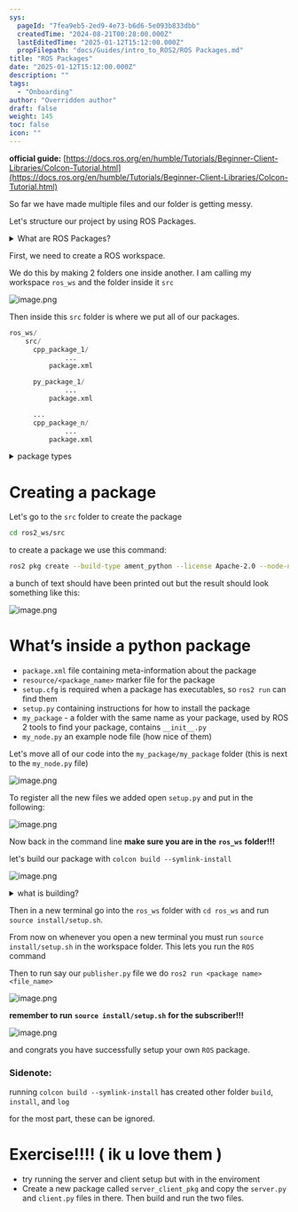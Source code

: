 ```yaml
---
sys:
  pageId: "7fea9eb5-2ed9-4e73-b6d6-5e093b833dbb"
  createdTime: "2024-08-21T00:28:00.000Z"
  lastEditedTime: "2025-01-12T15:12:00.000Z"
  propFilepath: "docs/Guides/intro_to_ROS2/ROS Packages.md"
title: "ROS Packages"
date: "2025-01-12T15:12:00.000Z"
description: ""
tags:
  - "Onboarding"
author: "Overridden author"
draft: false
weight: 145
toc: false
icon: ""
---
```


**official guide:** [https://docs.ros.org/en/humble/Tutorials/Beginner-Client-Libraries/Colcon-Tutorial.html](https://docs.ros.org/en/humble/Tutorials/Beginner-Client-Libraries/Colcon-Tutorial.html)

So far we have made multiple files and our folder is getting messy.

Let's structure our project by using ROS Packages.

<details>

<summary>What are ROS Packages?</summary>

ROS Packages are, as the name implies, packages of code that are highly sharable between ROS developers.

They consist of a folder, `package.xml` file, and source code

```python
      cpp_package_1/
		      ... imagine much code files here ..
          package.xml
```

</details>

First, we need to create a ROS workspace.

We do this by making 2 folders one inside another. I am calling my workspace `ros_ws` and the folder inside it `src`

![image.png](https://prod-files-secure.s3.us-west-2.amazonaws.com/d518164a-d88e-44d1-a4ee-3adb3bd8bce0/70706947-fd18-4537-a67b-e12946812d31/image.png?X-Amz-Algorithm=AWS4-HMAC-SHA256&X-Amz-Content-Sha256=UNSIGNED-PAYLOAD&X-Amz-Credential=ASIAZI2LB46637HSFXL4%2F20250325%2Fus-west-2%2Fs3%2Faws4_request&X-Amz-Date=20250325T160913Z&X-Amz-Expires=3600&X-Amz-Security-Token=IQoJb3JpZ2luX2VjELD%2F%2F%2F%2F%2F%2F%2F%2F%2F%2FwEaCXVzLXdlc3QtMiJHMEUCIQDc7bRWdmiMDYxh91B9Sj0%2BRDQp%2BkO3IkpIXmaqwNR9agIgY2hhHZZ2DU%2BoRN23%2FdvyrMWF2wnbQ9%2Biz5V8CWalp7Iq%2FwMIGRAAGgw2Mzc0MjMxODM4MDUiDMC1cLosn8LsURg%2FXircA10r76BdKDt%2BqrBwV%2B0TnS1VIVn1Rl1SwjLMYJ8RqYWtXrLNJ4SitcFJIhzmjQzld%2FE8CXuYnqfmRUB0uxdxu1PQ%2BctSG1%2BPMcEeU%2F%2B6oEW7UQkBv4YkRO3HFUFQNcx%2Fm6kzfjQoEuQNW7BNaCzC%2FHQo20M4ppOUxz5PU%2Fy0ZZapVe2r0A9XOd4kQydbeB1WsG%2FuqXaxFHry7jNHQLI4OK7c9bRj0a4YHTVTxfqyBEfAsRILZk4sFjZTyDTbSjdizJxA%2FaPsULThV%2FG4qRL34SlxLmxLDmfJTR7ssQW%2F1acmy128FndbVB81%2F5XbmGBEk9U%2F0NayK0XWU8oG%2FqQeuSighhowxvFDVRsothlD2vZFbZouJWXQoFlKE7tTrTTE2ZB4DSD1q4prr%2F2RY6gUEp6hz%2FzL74mwIAsIbHrnzopyPG2lQAq0ypLQqldeCs1aj0pMak4%2FJn54JPmEzhCBOPgrCKkX8jZDNiba1VhMKKj3Rq2kRXKBSMkP1WoGZbt3HiwUlC6%2B0%2BkLfJ6xwb%2FEnmuRLf%2BXqQYsYQWjXS1HHji1Tb0f5wpeamrns1rwtpn0MXSdZFg6%2F5IyFUKx%2F0OPXRO2qqJIVCRiUlNYKeOEq0%2BQ6GY0CqXKA3QARbs0MPmji78GOqUBpZDCFFsdMjvOmoRdXb5IuoaDwTNi%2BK5LhtIk2ITQnOy%2FY07vNypm%2Bog%2BezRJtTFhxXRIXaQisrf2PUc81aaRS2h%2FU0HskuQPkWk5nB%2BjgK0hgedxOJJr9z5Esto%2FNRAKB%2FDeKlJHY2dbgH0Kmdigo%2BwtAYemd%2BBYt%2FncXNfGbfId00%2BgVLdbAYKlplTwMc%2B6rSivJgVlMv4NUBVtc%2FkJdkAMSjiC&X-Amz-Signature=17e6eb2882565db8bd5235ec9a4692a3007aa2497ad0f71bee4321a2ae0ca43f&X-Amz-SignedHeaders=host&x-id=GetObject)

Then inside this `src` folder is where we put all of our packages.

```python
ros_ws/
    src/
      cpp_package_1/
		      ...
          package.xml

      py_package_1/
		      ...
          package.xml

      ...
      cpp_package_n/
		      ...
          package.xml

```

<details>

<summary>package types</summary>

packages can be either `C++` or python.

the intern file structure is different for each but for this guide we will stick to creating python packages

</details>

# Creating a package

Let's go to the `src` folder to create the package

```bash
cd ros2_ws/src
```

to create a package we use this command:

```bash
ros2 pkg create --build-type ament_python --license Apache-2.0 --node-name my_node my_package
```

a bunch of text should have been printed out but the result should look something like this:

![image.png](https://prod-files-secure.s3.us-west-2.amazonaws.com/d518164a-d88e-44d1-a4ee-3adb3bd8bce0/e6cf1e3f-8512-4a3e-b131-079f800bf3e8/image.png?X-Amz-Algorithm=AWS4-HMAC-SHA256&X-Amz-Content-Sha256=UNSIGNED-PAYLOAD&X-Amz-Credential=ASIAZI2LB46637HSFXL4%2F20250325%2Fus-west-2%2Fs3%2Faws4_request&X-Amz-Date=20250325T160913Z&X-Amz-Expires=3600&X-Amz-Security-Token=IQoJb3JpZ2luX2VjELD%2F%2F%2F%2F%2F%2F%2F%2F%2F%2FwEaCXVzLXdlc3QtMiJHMEUCIQDc7bRWdmiMDYxh91B9Sj0%2BRDQp%2BkO3IkpIXmaqwNR9agIgY2hhHZZ2DU%2BoRN23%2FdvyrMWF2wnbQ9%2Biz5V8CWalp7Iq%2FwMIGRAAGgw2Mzc0MjMxODM4MDUiDMC1cLosn8LsURg%2FXircA10r76BdKDt%2BqrBwV%2B0TnS1VIVn1Rl1SwjLMYJ8RqYWtXrLNJ4SitcFJIhzmjQzld%2FE8CXuYnqfmRUB0uxdxu1PQ%2BctSG1%2BPMcEeU%2F%2B6oEW7UQkBv4YkRO3HFUFQNcx%2Fm6kzfjQoEuQNW7BNaCzC%2FHQo20M4ppOUxz5PU%2Fy0ZZapVe2r0A9XOd4kQydbeB1WsG%2FuqXaxFHry7jNHQLI4OK7c9bRj0a4YHTVTxfqyBEfAsRILZk4sFjZTyDTbSjdizJxA%2FaPsULThV%2FG4qRL34SlxLmxLDmfJTR7ssQW%2F1acmy128FndbVB81%2F5XbmGBEk9U%2F0NayK0XWU8oG%2FqQeuSighhowxvFDVRsothlD2vZFbZouJWXQoFlKE7tTrTTE2ZB4DSD1q4prr%2F2RY6gUEp6hz%2FzL74mwIAsIbHrnzopyPG2lQAq0ypLQqldeCs1aj0pMak4%2FJn54JPmEzhCBOPgrCKkX8jZDNiba1VhMKKj3Rq2kRXKBSMkP1WoGZbt3HiwUlC6%2B0%2BkLfJ6xwb%2FEnmuRLf%2BXqQYsYQWjXS1HHji1Tb0f5wpeamrns1rwtpn0MXSdZFg6%2F5IyFUKx%2F0OPXRO2qqJIVCRiUlNYKeOEq0%2BQ6GY0CqXKA3QARbs0MPmji78GOqUBpZDCFFsdMjvOmoRdXb5IuoaDwTNi%2BK5LhtIk2ITQnOy%2FY07vNypm%2Bog%2BezRJtTFhxXRIXaQisrf2PUc81aaRS2h%2FU0HskuQPkWk5nB%2BjgK0hgedxOJJr9z5Esto%2FNRAKB%2FDeKlJHY2dbgH0Kmdigo%2BwtAYemd%2BBYt%2FncXNfGbfId00%2BgVLdbAYKlplTwMc%2B6rSivJgVlMv4NUBVtc%2FkJdkAMSjiC&X-Amz-Signature=26efff1453b77659cd9ffaa5a4ccfd85a9472588ebfc5f5a751752faa409c5a3&X-Amz-SignedHeaders=host&x-id=GetObject)

# What’s inside a python package

- `package.xml` file containing meta-information about the package
- `resource/<package_name>` marker file for the package
- `setup.cfg` is required when a package has executables, so `ros2 run` can find them
- `setup.py` containing instructions for how to install the package
- `my_package` - a folder with the same name as your package, used by ROS 2 tools to find your package, contains `__init__.py`
- `my_node.py` an example node file (how nice of them)

Let's move all of our code into the `my_package/my_package` folder (this is next to the `my_node.py` file)

![image.png](https://prod-files-secure.s3.us-west-2.amazonaws.com/d518164a-d88e-44d1-a4ee-3adb3bd8bce0/9ce58f11-0da9-4d3e-b86d-506a9685d378/image.png?X-Amz-Algorithm=AWS4-HMAC-SHA256&X-Amz-Content-Sha256=UNSIGNED-PAYLOAD&X-Amz-Credential=ASIAZI2LB46637HSFXL4%2F20250325%2Fus-west-2%2Fs3%2Faws4_request&X-Amz-Date=20250325T160913Z&X-Amz-Expires=3600&X-Amz-Security-Token=IQoJb3JpZ2luX2VjELD%2F%2F%2F%2F%2F%2F%2F%2F%2F%2FwEaCXVzLXdlc3QtMiJHMEUCIQDc7bRWdmiMDYxh91B9Sj0%2BRDQp%2BkO3IkpIXmaqwNR9agIgY2hhHZZ2DU%2BoRN23%2FdvyrMWF2wnbQ9%2Biz5V8CWalp7Iq%2FwMIGRAAGgw2Mzc0MjMxODM4MDUiDMC1cLosn8LsURg%2FXircA10r76BdKDt%2BqrBwV%2B0TnS1VIVn1Rl1SwjLMYJ8RqYWtXrLNJ4SitcFJIhzmjQzld%2FE8CXuYnqfmRUB0uxdxu1PQ%2BctSG1%2BPMcEeU%2F%2B6oEW7UQkBv4YkRO3HFUFQNcx%2Fm6kzfjQoEuQNW7BNaCzC%2FHQo20M4ppOUxz5PU%2Fy0ZZapVe2r0A9XOd4kQydbeB1WsG%2FuqXaxFHry7jNHQLI4OK7c9bRj0a4YHTVTxfqyBEfAsRILZk4sFjZTyDTbSjdizJxA%2FaPsULThV%2FG4qRL34SlxLmxLDmfJTR7ssQW%2F1acmy128FndbVB81%2F5XbmGBEk9U%2F0NayK0XWU8oG%2FqQeuSighhowxvFDVRsothlD2vZFbZouJWXQoFlKE7tTrTTE2ZB4DSD1q4prr%2F2RY6gUEp6hz%2FzL74mwIAsIbHrnzopyPG2lQAq0ypLQqldeCs1aj0pMak4%2FJn54JPmEzhCBOPgrCKkX8jZDNiba1VhMKKj3Rq2kRXKBSMkP1WoGZbt3HiwUlC6%2B0%2BkLfJ6xwb%2FEnmuRLf%2BXqQYsYQWjXS1HHji1Tb0f5wpeamrns1rwtpn0MXSdZFg6%2F5IyFUKx%2F0OPXRO2qqJIVCRiUlNYKeOEq0%2BQ6GY0CqXKA3QARbs0MPmji78GOqUBpZDCFFsdMjvOmoRdXb5IuoaDwTNi%2BK5LhtIk2ITQnOy%2FY07vNypm%2Bog%2BezRJtTFhxXRIXaQisrf2PUc81aaRS2h%2FU0HskuQPkWk5nB%2BjgK0hgedxOJJr9z5Esto%2FNRAKB%2FDeKlJHY2dbgH0Kmdigo%2BwtAYemd%2BBYt%2FncXNfGbfId00%2BgVLdbAYKlplTwMc%2B6rSivJgVlMv4NUBVtc%2FkJdkAMSjiC&X-Amz-Signature=82216d031cc104cbae920d2baababc533ef81e76bdf9fbdec00a787967922ef4&X-Amz-SignedHeaders=host&x-id=GetObject)

To register all the new files we added open `setup.py` and put in the following:

![image.png](https://prod-files-secure.s3.us-west-2.amazonaws.com/d518164a-d88e-44d1-a4ee-3adb3bd8bce0/1cd7c262-4cae-4496-9d75-c178537d24a2/image.png?X-Amz-Algorithm=AWS4-HMAC-SHA256&X-Amz-Content-Sha256=UNSIGNED-PAYLOAD&X-Amz-Credential=ASIAZI2LB46637HSFXL4%2F20250325%2Fus-west-2%2Fs3%2Faws4_request&X-Amz-Date=20250325T160913Z&X-Amz-Expires=3600&X-Amz-Security-Token=IQoJb3JpZ2luX2VjELD%2F%2F%2F%2F%2F%2F%2F%2F%2F%2FwEaCXVzLXdlc3QtMiJHMEUCIQDc7bRWdmiMDYxh91B9Sj0%2BRDQp%2BkO3IkpIXmaqwNR9agIgY2hhHZZ2DU%2BoRN23%2FdvyrMWF2wnbQ9%2Biz5V8CWalp7Iq%2FwMIGRAAGgw2Mzc0MjMxODM4MDUiDMC1cLosn8LsURg%2FXircA10r76BdKDt%2BqrBwV%2B0TnS1VIVn1Rl1SwjLMYJ8RqYWtXrLNJ4SitcFJIhzmjQzld%2FE8CXuYnqfmRUB0uxdxu1PQ%2BctSG1%2BPMcEeU%2F%2B6oEW7UQkBv4YkRO3HFUFQNcx%2Fm6kzfjQoEuQNW7BNaCzC%2FHQo20M4ppOUxz5PU%2Fy0ZZapVe2r0A9XOd4kQydbeB1WsG%2FuqXaxFHry7jNHQLI4OK7c9bRj0a4YHTVTxfqyBEfAsRILZk4sFjZTyDTbSjdizJxA%2FaPsULThV%2FG4qRL34SlxLmxLDmfJTR7ssQW%2F1acmy128FndbVB81%2F5XbmGBEk9U%2F0NayK0XWU8oG%2FqQeuSighhowxvFDVRsothlD2vZFbZouJWXQoFlKE7tTrTTE2ZB4DSD1q4prr%2F2RY6gUEp6hz%2FzL74mwIAsIbHrnzopyPG2lQAq0ypLQqldeCs1aj0pMak4%2FJn54JPmEzhCBOPgrCKkX8jZDNiba1VhMKKj3Rq2kRXKBSMkP1WoGZbt3HiwUlC6%2B0%2BkLfJ6xwb%2FEnmuRLf%2BXqQYsYQWjXS1HHji1Tb0f5wpeamrns1rwtpn0MXSdZFg6%2F5IyFUKx%2F0OPXRO2qqJIVCRiUlNYKeOEq0%2BQ6GY0CqXKA3QARbs0MPmji78GOqUBpZDCFFsdMjvOmoRdXb5IuoaDwTNi%2BK5LhtIk2ITQnOy%2FY07vNypm%2Bog%2BezRJtTFhxXRIXaQisrf2PUc81aaRS2h%2FU0HskuQPkWk5nB%2BjgK0hgedxOJJr9z5Esto%2FNRAKB%2FDeKlJHY2dbgH0Kmdigo%2BwtAYemd%2BBYt%2FncXNfGbfId00%2BgVLdbAYKlplTwMc%2B6rSivJgVlMv4NUBVtc%2FkJdkAMSjiC&X-Amz-Signature=7422baa5f6b882a7d22a11fb223e661ad8d9a0a936a547b9cfb5fb7d6dad219b&X-Amz-SignedHeaders=host&x-id=GetObject)

Now back in the command line **make sure you are in the** **`ros_ws`** **folder!!!**

let's build our package with `colcon build --symlink-install`

![image.png](https://prod-files-secure.s3.us-west-2.amazonaws.com/d518164a-d88e-44d1-a4ee-3adb3bd8bce0/2f2a0d27-b173-48fd-b189-5f5c0ce65619/image.png?X-Amz-Algorithm=AWS4-HMAC-SHA256&X-Amz-Content-Sha256=UNSIGNED-PAYLOAD&X-Amz-Credential=ASIAZI2LB46637HSFXL4%2F20250325%2Fus-west-2%2Fs3%2Faws4_request&X-Amz-Date=20250325T160913Z&X-Amz-Expires=3600&X-Amz-Security-Token=IQoJb3JpZ2luX2VjELD%2F%2F%2F%2F%2F%2F%2F%2F%2F%2FwEaCXVzLXdlc3QtMiJHMEUCIQDc7bRWdmiMDYxh91B9Sj0%2BRDQp%2BkO3IkpIXmaqwNR9agIgY2hhHZZ2DU%2BoRN23%2FdvyrMWF2wnbQ9%2Biz5V8CWalp7Iq%2FwMIGRAAGgw2Mzc0MjMxODM4MDUiDMC1cLosn8LsURg%2FXircA10r76BdKDt%2BqrBwV%2B0TnS1VIVn1Rl1SwjLMYJ8RqYWtXrLNJ4SitcFJIhzmjQzld%2FE8CXuYnqfmRUB0uxdxu1PQ%2BctSG1%2BPMcEeU%2F%2B6oEW7UQkBv4YkRO3HFUFQNcx%2Fm6kzfjQoEuQNW7BNaCzC%2FHQo20M4ppOUxz5PU%2Fy0ZZapVe2r0A9XOd4kQydbeB1WsG%2FuqXaxFHry7jNHQLI4OK7c9bRj0a4YHTVTxfqyBEfAsRILZk4sFjZTyDTbSjdizJxA%2FaPsULThV%2FG4qRL34SlxLmxLDmfJTR7ssQW%2F1acmy128FndbVB81%2F5XbmGBEk9U%2F0NayK0XWU8oG%2FqQeuSighhowxvFDVRsothlD2vZFbZouJWXQoFlKE7tTrTTE2ZB4DSD1q4prr%2F2RY6gUEp6hz%2FzL74mwIAsIbHrnzopyPG2lQAq0ypLQqldeCs1aj0pMak4%2FJn54JPmEzhCBOPgrCKkX8jZDNiba1VhMKKj3Rq2kRXKBSMkP1WoGZbt3HiwUlC6%2B0%2BkLfJ6xwb%2FEnmuRLf%2BXqQYsYQWjXS1HHji1Tb0f5wpeamrns1rwtpn0MXSdZFg6%2F5IyFUKx%2F0OPXRO2qqJIVCRiUlNYKeOEq0%2BQ6GY0CqXKA3QARbs0MPmji78GOqUBpZDCFFsdMjvOmoRdXb5IuoaDwTNi%2BK5LhtIk2ITQnOy%2FY07vNypm%2Bog%2BezRJtTFhxXRIXaQisrf2PUc81aaRS2h%2FU0HskuQPkWk5nB%2BjgK0hgedxOJJr9z5Esto%2FNRAKB%2FDeKlJHY2dbgH0Kmdigo%2BwtAYemd%2BBYt%2FncXNfGbfId00%2BgVLdbAYKlplTwMc%2B6rSivJgVlMv4NUBVtc%2FkJdkAMSjiC&X-Amz-Signature=24ba5a67e79a364bf37d97d4dc5cb263f9c8a3ab3494e436e9f68de7612ba9e3&X-Amz-SignedHeaders=host&x-id=GetObject)

<details>

<summary>what is building?</summary>

if you are a CS major at Rose-Hulman you will learn the answer to this in CSSE132

but TLDR; is it combines all the code files into one program that can be run easily 

</details>

Then in a new terminal go into the `ros_ws` folder with `cd ros_ws` and run `source install/setup.sh`. 

From now on whenever you open a new terminal you must run `source install/setup.sh` in the workspace folder. This lets you run the `ROS` command

Then to run say our `publisher.py` file we do `ros2 run <package name> <file_name>`

![image.png](https://prod-files-secure.s3.us-west-2.amazonaws.com/d518164a-d88e-44d1-a4ee-3adb3bd8bce0/4f4b1219-3a44-4632-aa0a-ce3471699f59/image.png?X-Amz-Algorithm=AWS4-HMAC-SHA256&X-Amz-Content-Sha256=UNSIGNED-PAYLOAD&X-Amz-Credential=ASIAZI2LB46637HSFXL4%2F20250325%2Fus-west-2%2Fs3%2Faws4_request&X-Amz-Date=20250325T160913Z&X-Amz-Expires=3600&X-Amz-Security-Token=IQoJb3JpZ2luX2VjELD%2F%2F%2F%2F%2F%2F%2F%2F%2F%2FwEaCXVzLXdlc3QtMiJHMEUCIQDc7bRWdmiMDYxh91B9Sj0%2BRDQp%2BkO3IkpIXmaqwNR9agIgY2hhHZZ2DU%2BoRN23%2FdvyrMWF2wnbQ9%2Biz5V8CWalp7Iq%2FwMIGRAAGgw2Mzc0MjMxODM4MDUiDMC1cLosn8LsURg%2FXircA10r76BdKDt%2BqrBwV%2B0TnS1VIVn1Rl1SwjLMYJ8RqYWtXrLNJ4SitcFJIhzmjQzld%2FE8CXuYnqfmRUB0uxdxu1PQ%2BctSG1%2BPMcEeU%2F%2B6oEW7UQkBv4YkRO3HFUFQNcx%2Fm6kzfjQoEuQNW7BNaCzC%2FHQo20M4ppOUxz5PU%2Fy0ZZapVe2r0A9XOd4kQydbeB1WsG%2FuqXaxFHry7jNHQLI4OK7c9bRj0a4YHTVTxfqyBEfAsRILZk4sFjZTyDTbSjdizJxA%2FaPsULThV%2FG4qRL34SlxLmxLDmfJTR7ssQW%2F1acmy128FndbVB81%2F5XbmGBEk9U%2F0NayK0XWU8oG%2FqQeuSighhowxvFDVRsothlD2vZFbZouJWXQoFlKE7tTrTTE2ZB4DSD1q4prr%2F2RY6gUEp6hz%2FzL74mwIAsIbHrnzopyPG2lQAq0ypLQqldeCs1aj0pMak4%2FJn54JPmEzhCBOPgrCKkX8jZDNiba1VhMKKj3Rq2kRXKBSMkP1WoGZbt3HiwUlC6%2B0%2BkLfJ6xwb%2FEnmuRLf%2BXqQYsYQWjXS1HHji1Tb0f5wpeamrns1rwtpn0MXSdZFg6%2F5IyFUKx%2F0OPXRO2qqJIVCRiUlNYKeOEq0%2BQ6GY0CqXKA3QARbs0MPmji78GOqUBpZDCFFsdMjvOmoRdXb5IuoaDwTNi%2BK5LhtIk2ITQnOy%2FY07vNypm%2Bog%2BezRJtTFhxXRIXaQisrf2PUc81aaRS2h%2FU0HskuQPkWk5nB%2BjgK0hgedxOJJr9z5Esto%2FNRAKB%2FDeKlJHY2dbgH0Kmdigo%2BwtAYemd%2BBYt%2FncXNfGbfId00%2BgVLdbAYKlplTwMc%2B6rSivJgVlMv4NUBVtc%2FkJdkAMSjiC&X-Amz-Signature=c5e3a3fee0bb009b86de4e721e234a2184367341f73286abddd3123c1a0784ab&X-Amz-SignedHeaders=host&x-id=GetObject)

**remember to run** **`source install/setup.sh`** **for the subscriber!!!**

![image.png](https://prod-files-secure.s3.us-west-2.amazonaws.com/d518164a-d88e-44d1-a4ee-3adb3bd8bce0/02121119-dad4-49ec-8356-c956108b4243/image.png?X-Amz-Algorithm=AWS4-HMAC-SHA256&X-Amz-Content-Sha256=UNSIGNED-PAYLOAD&X-Amz-Credential=ASIAZI2LB46637HSFXL4%2F20250325%2Fus-west-2%2Fs3%2Faws4_request&X-Amz-Date=20250325T160913Z&X-Amz-Expires=3600&X-Amz-Security-Token=IQoJb3JpZ2luX2VjELD%2F%2F%2F%2F%2F%2F%2F%2F%2F%2FwEaCXVzLXdlc3QtMiJHMEUCIQDc7bRWdmiMDYxh91B9Sj0%2BRDQp%2BkO3IkpIXmaqwNR9agIgY2hhHZZ2DU%2BoRN23%2FdvyrMWF2wnbQ9%2Biz5V8CWalp7Iq%2FwMIGRAAGgw2Mzc0MjMxODM4MDUiDMC1cLosn8LsURg%2FXircA10r76BdKDt%2BqrBwV%2B0TnS1VIVn1Rl1SwjLMYJ8RqYWtXrLNJ4SitcFJIhzmjQzld%2FE8CXuYnqfmRUB0uxdxu1PQ%2BctSG1%2BPMcEeU%2F%2B6oEW7UQkBv4YkRO3HFUFQNcx%2Fm6kzfjQoEuQNW7BNaCzC%2FHQo20M4ppOUxz5PU%2Fy0ZZapVe2r0A9XOd4kQydbeB1WsG%2FuqXaxFHry7jNHQLI4OK7c9bRj0a4YHTVTxfqyBEfAsRILZk4sFjZTyDTbSjdizJxA%2FaPsULThV%2FG4qRL34SlxLmxLDmfJTR7ssQW%2F1acmy128FndbVB81%2F5XbmGBEk9U%2F0NayK0XWU8oG%2FqQeuSighhowxvFDVRsothlD2vZFbZouJWXQoFlKE7tTrTTE2ZB4DSD1q4prr%2F2RY6gUEp6hz%2FzL74mwIAsIbHrnzopyPG2lQAq0ypLQqldeCs1aj0pMak4%2FJn54JPmEzhCBOPgrCKkX8jZDNiba1VhMKKj3Rq2kRXKBSMkP1WoGZbt3HiwUlC6%2B0%2BkLfJ6xwb%2FEnmuRLf%2BXqQYsYQWjXS1HHji1Tb0f5wpeamrns1rwtpn0MXSdZFg6%2F5IyFUKx%2F0OPXRO2qqJIVCRiUlNYKeOEq0%2BQ6GY0CqXKA3QARbs0MPmji78GOqUBpZDCFFsdMjvOmoRdXb5IuoaDwTNi%2BK5LhtIk2ITQnOy%2FY07vNypm%2Bog%2BezRJtTFhxXRIXaQisrf2PUc81aaRS2h%2FU0HskuQPkWk5nB%2BjgK0hgedxOJJr9z5Esto%2FNRAKB%2FDeKlJHY2dbgH0Kmdigo%2BwtAYemd%2BBYt%2FncXNfGbfId00%2BgVLdbAYKlplTwMc%2B6rSivJgVlMv4NUBVtc%2FkJdkAMSjiC&X-Amz-Signature=032db3c5e09c8b243bd97002bdf301661dddebf965c84c1d761f51d48c59c674&X-Amz-SignedHeaders=host&x-id=GetObject)

and congrats you have successfully setup your own `ROS` package.

### Sidenote:

running `colcon build --symlink-install` has created other folder `build`, `install`, and `log`

for the most part, these can be ignored.

# Exercise!!!! ( ik u love them )

- try running the server and client setup but with in the enviroment
- Create a new package called `server_client_pkg` and copy the `server.py` and `client.py` files in there. Then build and run the two files.
